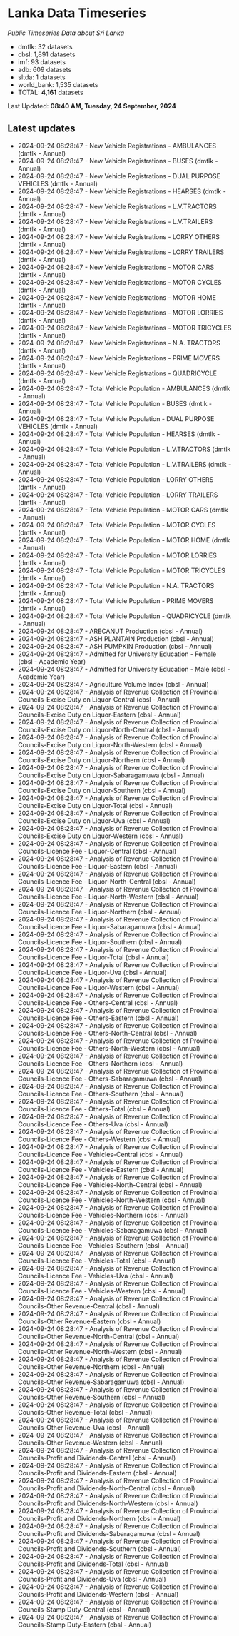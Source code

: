 # Lanka Data Timeseries
*Public Timeseries Data about Sri Lanka*

* dmtlk: 32 datasets
* cbsl: 1,891 datasets
* imf: 93 datasets
* adb: 609 datasets
* sltda: 1 datasets
* world_bank: 1,535 datasets
* TOTAL: **4,161** datasets

Last Updated: **08:40 AM, Tuesday, 24 September, 2024**

## Latest updates

* 2024-09-24 08:28:47 - New Vehicle Registrations - AMBULANCES (dmtlk - Annual)
* 2024-09-24 08:28:47 - New Vehicle Registrations - BUSES (dmtlk - Annual)
* 2024-09-24 08:28:47 - New Vehicle Registrations - DUAL PURPOSE VEHICLES (dmtlk - Annual)
* 2024-09-24 08:28:47 - New Vehicle Registrations - HEARSES (dmtlk - Annual)
* 2024-09-24 08:28:47 - New Vehicle Registrations - L.V.TRACTORS (dmtlk - Annual)
* 2024-09-24 08:28:47 - New Vehicle Registrations - L.V.TRAILERS (dmtlk - Annual)
* 2024-09-24 08:28:47 - New Vehicle Registrations - LORRY OTHERS (dmtlk - Annual)
* 2024-09-24 08:28:47 - New Vehicle Registrations - LORRY TRAILERS (dmtlk - Annual)
* 2024-09-24 08:28:47 - New Vehicle Registrations - MOTOR CARS (dmtlk - Annual)
* 2024-09-24 08:28:47 - New Vehicle Registrations - MOTOR CYCLES (dmtlk - Annual)
* 2024-09-24 08:28:47 - New Vehicle Registrations - MOTOR HOME (dmtlk - Annual)
* 2024-09-24 08:28:47 - New Vehicle Registrations - MOTOR LORRIES (dmtlk - Annual)
* 2024-09-24 08:28:47 - New Vehicle Registrations - MOTOR TRICYCLES (dmtlk - Annual)
* 2024-09-24 08:28:47 - New Vehicle Registrations - N.A. TRACTORS (dmtlk - Annual)
* 2024-09-24 08:28:47 - New Vehicle Registrations - PRIME MOVERS (dmtlk - Annual)
* 2024-09-24 08:28:47 - New Vehicle Registrations - QUADRICYCLE (dmtlk - Annual)
* 2024-09-24 08:28:47 - Total Vehicle Population - AMBULANCES (dmtlk - Annual)
* 2024-09-24 08:28:47 - Total Vehicle Population - BUSES (dmtlk - Annual)
* 2024-09-24 08:28:47 - Total Vehicle Population - DUAL PURPOSE VEHICLES (dmtlk - Annual)
* 2024-09-24 08:28:47 - Total Vehicle Population - HEARSES (dmtlk - Annual)
* 2024-09-24 08:28:47 - Total Vehicle Population - L.V.TRACTORS (dmtlk - Annual)
* 2024-09-24 08:28:47 - Total Vehicle Population - L.V.TRAILERS (dmtlk - Annual)
* 2024-09-24 08:28:47 - Total Vehicle Population - LORRY OTHERS (dmtlk - Annual)
* 2024-09-24 08:28:47 - Total Vehicle Population - LORRY TRAILERS (dmtlk - Annual)
* 2024-09-24 08:28:47 - Total Vehicle Population - MOTOR CARS (dmtlk - Annual)
* 2024-09-24 08:28:47 - Total Vehicle Population - MOTOR CYCLES (dmtlk - Annual)
* 2024-09-24 08:28:47 - Total Vehicle Population - MOTOR HOME (dmtlk - Annual)
* 2024-09-24 08:28:47 - Total Vehicle Population - MOTOR LORRIES (dmtlk - Annual)
* 2024-09-24 08:28:47 - Total Vehicle Population - MOTOR TRICYCLES (dmtlk - Annual)
* 2024-09-24 08:28:47 - Total Vehicle Population - N.A. TRACTORS (dmtlk - Annual)
* 2024-09-24 08:28:47 - Total Vehicle Population - PRIME MOVERS (dmtlk - Annual)
* 2024-09-24 08:28:47 - Total Vehicle Population - QUADRICYCLE (dmtlk - Annual)
* 2024-09-24 08:28:47 - ARECANUT Production (cbsl - Annual)
* 2024-09-24 08:28:47 - ASH PLANTAIN Production (cbsl - Annual)
* 2024-09-24 08:28:47 - ASH PUMPKIN Production (cbsl - Annual)
* 2024-09-24 08:28:47 - Admitted for University Education - Female (cbsl - Academic Year)
* 2024-09-24 08:28:47 - Admitted for University Education - Male (cbsl - Academic Year)
* 2024-09-24 08:28:47 - Agriculture Volume Index (cbsl - Annual)
* 2024-09-24 08:28:47 - Analysis of Revenue Collection of Provincial Councils-Excise Duty on Liquor-Central (cbsl - Annual)
* 2024-09-24 08:28:47 - Analysis of Revenue Collection of Provincial Councils-Excise Duty on Liquor-Eastern (cbsl - Annual)
* 2024-09-24 08:28:47 - Analysis of Revenue Collection of Provincial Councils-Excise Duty on Liquor-North-Central (cbsl - Annual)
* 2024-09-24 08:28:47 - Analysis of Revenue Collection of Provincial Councils-Excise Duty on Liquor-North-Western (cbsl - Annual)
* 2024-09-24 08:28:47 - Analysis of Revenue Collection of Provincial Councils-Excise Duty on Liquor-Northern (cbsl - Annual)
* 2024-09-24 08:28:47 - Analysis of Revenue Collection of Provincial Councils-Excise Duty on Liquor-Sabaragamuwa (cbsl - Annual)
* 2024-09-24 08:28:47 - Analysis of Revenue Collection of Provincial Councils-Excise Duty on Liquor-Southern (cbsl - Annual)
* 2024-09-24 08:28:47 - Analysis of Revenue Collection of Provincial Councils-Excise Duty on Liquor-Total (cbsl - Annual)
* 2024-09-24 08:28:47 - Analysis of Revenue Collection of Provincial Councils-Excise Duty on Liquor-Uva (cbsl - Annual)
* 2024-09-24 08:28:47 - Analysis of Revenue Collection of Provincial Councils-Excise Duty on Liquor-Western (cbsl - Annual)
* 2024-09-24 08:28:47 - Analysis of Revenue Collection of Provincial Councils-Licence Fee - Liquor-Central (cbsl - Annual)
* 2024-09-24 08:28:47 - Analysis of Revenue Collection of Provincial Councils-Licence Fee - Liquor-Eastern (cbsl - Annual)
* 2024-09-24 08:28:47 - Analysis of Revenue Collection of Provincial Councils-Licence Fee - Liquor-North-Central (cbsl - Annual)
* 2024-09-24 08:28:47 - Analysis of Revenue Collection of Provincial Councils-Licence Fee - Liquor-North-Western (cbsl - Annual)
* 2024-09-24 08:28:47 - Analysis of Revenue Collection of Provincial Councils-Licence Fee - Liquor-Northern (cbsl - Annual)
* 2024-09-24 08:28:47 - Analysis of Revenue Collection of Provincial Councils-Licence Fee - Liquor-Sabaragamuwa (cbsl - Annual)
* 2024-09-24 08:28:47 - Analysis of Revenue Collection of Provincial Councils-Licence Fee - Liquor-Southern (cbsl - Annual)
* 2024-09-24 08:28:47 - Analysis of Revenue Collection of Provincial Councils-Licence Fee - Liquor-Total (cbsl - Annual)
* 2024-09-24 08:28:47 - Analysis of Revenue Collection of Provincial Councils-Licence Fee - Liquor-Uva (cbsl - Annual)
* 2024-09-24 08:28:47 - Analysis of Revenue Collection of Provincial Councils-Licence Fee - Liquor-Western (cbsl - Annual)
* 2024-09-24 08:28:47 - Analysis of Revenue Collection of Provincial Councils-Licence Fee - Others-Central (cbsl - Annual)
* 2024-09-24 08:28:47 - Analysis of Revenue Collection of Provincial Councils-Licence Fee - Others-Eastern (cbsl - Annual)
* 2024-09-24 08:28:47 - Analysis of Revenue Collection of Provincial Councils-Licence Fee - Others-North-Central (cbsl - Annual)
* 2024-09-24 08:28:47 - Analysis of Revenue Collection of Provincial Councils-Licence Fee - Others-North-Western (cbsl - Annual)
* 2024-09-24 08:28:47 - Analysis of Revenue Collection of Provincial Councils-Licence Fee - Others-Northern (cbsl - Annual)
* 2024-09-24 08:28:47 - Analysis of Revenue Collection of Provincial Councils-Licence Fee - Others-Sabaragamuwa (cbsl - Annual)
* 2024-09-24 08:28:47 - Analysis of Revenue Collection of Provincial Councils-Licence Fee - Others-Southern (cbsl - Annual)
* 2024-09-24 08:28:47 - Analysis of Revenue Collection of Provincial Councils-Licence Fee - Others-Total (cbsl - Annual)
* 2024-09-24 08:28:47 - Analysis of Revenue Collection of Provincial Councils-Licence Fee - Others-Uva (cbsl - Annual)
* 2024-09-24 08:28:47 - Analysis of Revenue Collection of Provincial Councils-Licence Fee - Others-Western (cbsl - Annual)
* 2024-09-24 08:28:47 - Analysis of Revenue Collection of Provincial Councils-Licence Fee - Vehicles-Central (cbsl - Annual)
* 2024-09-24 08:28:47 - Analysis of Revenue Collection of Provincial Councils-Licence Fee - Vehicles-Eastern (cbsl - Annual)
* 2024-09-24 08:28:47 - Analysis of Revenue Collection of Provincial Councils-Licence Fee - Vehicles-North-Central (cbsl - Annual)
* 2024-09-24 08:28:47 - Analysis of Revenue Collection of Provincial Councils-Licence Fee - Vehicles-North-Western (cbsl - Annual)
* 2024-09-24 08:28:47 - Analysis of Revenue Collection of Provincial Councils-Licence Fee - Vehicles-Northern (cbsl - Annual)
* 2024-09-24 08:28:47 - Analysis of Revenue Collection of Provincial Councils-Licence Fee - Vehicles-Sabaragamuwa (cbsl - Annual)
* 2024-09-24 08:28:47 - Analysis of Revenue Collection of Provincial Councils-Licence Fee - Vehicles-Southern (cbsl - Annual)
* 2024-09-24 08:28:47 - Analysis of Revenue Collection of Provincial Councils-Licence Fee - Vehicles-Total (cbsl - Annual)
* 2024-09-24 08:28:47 - Analysis of Revenue Collection of Provincial Councils-Licence Fee - Vehicles-Uva (cbsl - Annual)
* 2024-09-24 08:28:47 - Analysis of Revenue Collection of Provincial Councils-Licence Fee - Vehicles-Western (cbsl - Annual)
* 2024-09-24 08:28:47 - Analysis of Revenue Collection of Provincial Councils-Other Revenue-Central (cbsl - Annual)
* 2024-09-24 08:28:47 - Analysis of Revenue Collection of Provincial Councils-Other Revenue-Eastern (cbsl - Annual)
* 2024-09-24 08:28:47 - Analysis of Revenue Collection of Provincial Councils-Other Revenue-North-Central (cbsl - Annual)
* 2024-09-24 08:28:47 - Analysis of Revenue Collection of Provincial Councils-Other Revenue-North-Western (cbsl - Annual)
* 2024-09-24 08:28:47 - Analysis of Revenue Collection of Provincial Councils-Other Revenue-Northern (cbsl - Annual)
* 2024-09-24 08:28:47 - Analysis of Revenue Collection of Provincial Councils-Other Revenue-Sabaragamuwa (cbsl - Annual)
* 2024-09-24 08:28:47 - Analysis of Revenue Collection of Provincial Councils-Other Revenue-Southern (cbsl - Annual)
* 2024-09-24 08:28:47 - Analysis of Revenue Collection of Provincial Councils-Other Revenue-Total (cbsl - Annual)
* 2024-09-24 08:28:47 - Analysis of Revenue Collection of Provincial Councils-Other Revenue-Uva (cbsl - Annual)
* 2024-09-24 08:28:47 - Analysis of Revenue Collection of Provincial Councils-Other Revenue-Western (cbsl - Annual)
* 2024-09-24 08:28:47 - Analysis of Revenue Collection of Provincial Councils-Profit and Dividends-Central (cbsl - Annual)
* 2024-09-24 08:28:47 - Analysis of Revenue Collection of Provincial Councils-Profit and Dividends-Eastern (cbsl - Annual)
* 2024-09-24 08:28:47 - Analysis of Revenue Collection of Provincial Councils-Profit and Dividends-North-Central (cbsl - Annual)
* 2024-09-24 08:28:47 - Analysis of Revenue Collection of Provincial Councils-Profit and Dividends-North-Western (cbsl - Annual)
* 2024-09-24 08:28:47 - Analysis of Revenue Collection of Provincial Councils-Profit and Dividends-Northern (cbsl - Annual)
* 2024-09-24 08:28:47 - Analysis of Revenue Collection of Provincial Councils-Profit and Dividends-Sabaragamuwa (cbsl - Annual)
* 2024-09-24 08:28:47 - Analysis of Revenue Collection of Provincial Councils-Profit and Dividends-Southern (cbsl - Annual)
* 2024-09-24 08:28:47 - Analysis of Revenue Collection of Provincial Councils-Profit and Dividends-Total (cbsl - Annual)
* 2024-09-24 08:28:47 - Analysis of Revenue Collection of Provincial Councils-Profit and Dividends-Uva (cbsl - Annual)
* 2024-09-24 08:28:47 - Analysis of Revenue Collection of Provincial Councils-Profit and Dividends-Western (cbsl - Annual)
* 2024-09-24 08:28:47 - Analysis of Revenue Collection of Provincial Councils-Stamp Duty-Central (cbsl - Annual)
* 2024-09-24 08:28:47 - Analysis of Revenue Collection of Provincial Councils-Stamp Duty-Eastern (cbsl - Annual)
